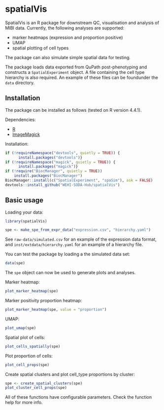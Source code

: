 # spatialVis

SpatialVis is an R package for downstream QC, visualisation and analysis of MIBI
data. Currently, the following analyses are supported:

- marker heatmaps (expression and proportion positive)
- UMAP
- spatial plotting of cell types

The package can also simulate simple spatial data for testing.

The package loads data exported from QuPath post-phenotyping and constructs a 
`SpatialExperiment` object. A file containing the cell type hierarchy is also
required. An example of these files can be foundunder the `data` directory.

## Installation

The package can be installed as follows (tested on R version 4.4.1).

Dependencies:

- [R](https://www.r-project.org/)
- [ImageMagick](https://imagemagick.org/)

Installation:

```R
if (!requireNamespace("devtools", quietly = TRUE)) {
      install.packages("devtools")}
if (!requireNamespace("magick", quietly = TRUE)) {
      install.packages("magick")}
if (!require("BiocManager", quietly = TRUE))
    install.packages("BiocManager")
BiocManager::install(c("SpatialExperiment", "spaSim"), ask = FALSE)
devtools::install_github("WEHI-SODA-Hub/spatialVis")
```

## Basic usage

Loading your data:

```R
library(spatialVis)

spe <- make_spe_from_expr_data("expression.csv", "hierarchy.yaml")
```

See `raw-data/simulated.csv` for an example of the expression data format, and
`inst/extdata/hierarchy.yaml` for an example of a hierarchy file.

You can test the package by loading a the simulated data set:

```R
data(spe)
```

The `spe` object can now be used to generate plots and analyses.

Marker heatmap:

```R
plot_marker_heatmap(spe)
```

Marker positivity proportion heatmap:

```R
plot_marker_heatmap(spe, value = "proportion")
```

UMAP:

```R
plot_umap(spe)
```

Spatial plot of cells:

```R
plot_cells_spatially(spe)
```

Plot proportion of cells:

```R
plot_cell_props(spe)
```

Create spatial clusters and plot cell_type proportions by cluster:

```R
spe <- create_spatial_clusters(spe)
plot_cluster_cell_props(spe)
```

All of these functions have configurable parameters. Check the function help for
more info.
